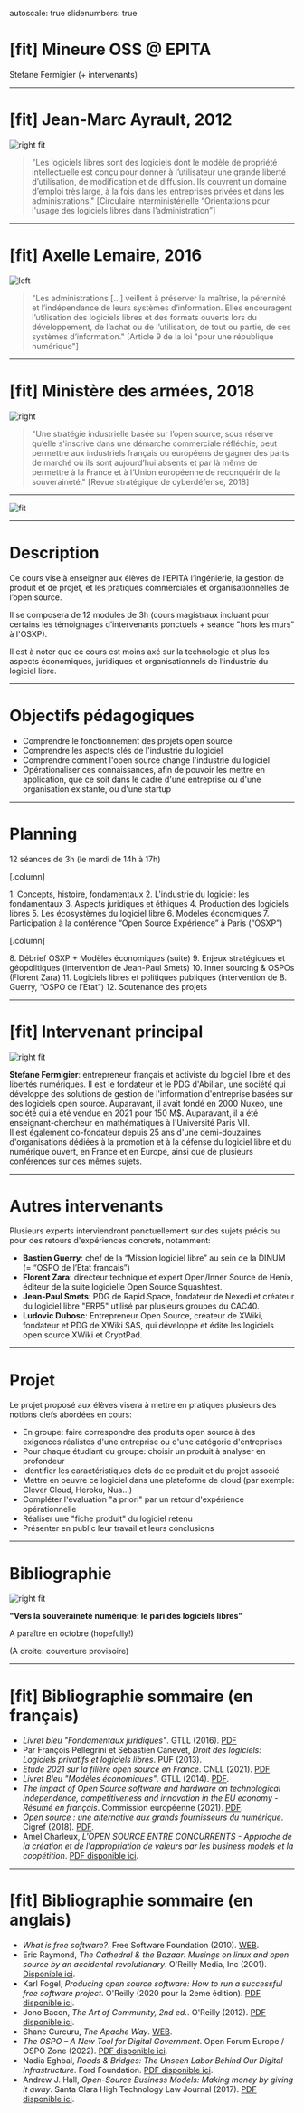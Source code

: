 autoscale: true
slidenumbers: true

# [fit] Mineure OSS @ EPITA

Stefane Fermigier (+ intervenants)

---

# [fit] Jean-Marc Ayrault, 2012

![right fit](images/jm-ayrault.jpg)

> "Les logiciels libres sont des logiciels dont le modèle de propriété intellectuelle est conçu pour donner à l’utilisateur une grande liberté d’utilisation, de modification et de diffusion. Ils couvrent un domaine d’emploi très large, à la fois dans les entreprises privées et dans les administrations." [Circulaire interministérielle “Orientations pour l'usage des logiciels libres dans l’administration”]

---

# [fit] Axelle Lemaire, 2016

![left](images/axelle-lemaire.jpg)

> "Les administrations [...] veillent à préserver la maîtrise, la pérennité et l’indépendance de leurs systèmes d’information. Elles encouragent l’utilisation des logiciels libres et des formats ouverts lors du développement, de l’achat ou de l’utilisation, de tout ou partie, de ces systèmes d’information." [Article 9 de la loi "pour une république numérique"]

---

# [fit] Ministère des armées, 2018

![right](images/mindef2.jpg)

> "Une stratégie industrielle basée sur l’open source, sous réserve qu’elle s'inscrive dans une démarche commerciale réfléchie, peut permettre aux industriels français ou européens de gagner des parts de marché où ils sont aujourd’hui absents et par là même de permettre à la France et à l’Union européenne de reconquérir de la souveraineté." [Revue stratégique de cyberdéfense, 2018]

---

![fit](images/eating-the-world.png)

---

# Description

Ce cours vise à enseigner aux élèves de l’EPITA l’ingénierie, la gestion de produit et de projet, et les pratiques commerciales et organisationnelles de l’open source.

Il se composera de 12 modules de 3h (cours magistraux incluant pour certains les témoignages d’intervenants ponctuels + séance "hors les murs" à l'OSXP).

Il est à noter que ce cours est moins axé sur la technologie et plus les aspects économiques, juridiques et organisationnels de l’industrie du logiciel libre.

---

# Objectifs pédagogiques

- Comprendre le fonctionnement des projets open source
- Comprendre les aspects clés de l'industrie du logiciel
- Comprendre comment l'open source change l'industrie du logiciel
- Opérationaliser ces connaissances, afin de pouvoir les mettre en application, que ce soit dans le cadre d'une entreprise ou d'une organisation existante, ou d'une startup

---

# Planning

12 séances de 3h (le mardi de 14h à 17h)

[.column]

1\. Concepts, histoire, fondamentaux
2\. L'industrie du logiciel: les fondamentaux
3\. Aspects juridiques et éthiques
4\. Production des logiciels libres
5\. Les écosystèmes du logiciel libre
6\. Modèles économiques
7\. Participation à la conférence “Open Source Expérience” à Paris (“OSXP”)

[.column]

8\. Débrief OSXP + Modèles économiques (suite)
9\. Enjeux stratégiques et géopolitiques (intervention de Jean-Paul Smets)
10\. Inner sourcing & OSPOs (Florent Zara)
11\. Logiciels libres et politiques publiques (intervention de B. Guerry, “OSPO de l’Etat”)
12\. Soutenance des projets

---

# [fit] Intervenant principal

![right fit](images/speaking-owf.jpg)

**Stefane Fermigier**: entrepreneur français et activiste du logiciel libre et des libertés numériques. Il est le fondateur et le PDG d'Abilian, une société qui développe des solutions de gestion de l'information d'entreprise basées sur des logiciels open source. Auparavant, il avait fondé  en 2000 Nuxeo, une société qui a été vendue en 2021 pour 150 M$. Auparavant, il a été enseignant-chercheur en mathématiques à l'Université Paris VII.
<br>
Il est également co-fondateur depuis 25 ans d'une demi-douzaines d'organisations dédiées à la promotion et à la défense du logiciel libre et du numérique ouvert, en France et en Europe, ainsi que de plusieurs conférences sur ces mêmes sujets.

---

# Autres intervenants

Plusieurs experts interviendront ponctuellement sur des sujets précis ou pour des retours d'expériences concrets, notamment:

- **Bastien Guerry**: chef de la “Mission logiciel libre” au sein de la DINUM (= “OSPO de l’Etat francais”)
- **Florent Zara**: directeur technique et expert Open/Inner Source de Henix, éditeur de la suite logicielle Open Source Squashtest.
- **Jean-Paul Smets**: PDG de Rapid.Space, fondateur de Nexedi et créateur du logiciel libre "ERP5" utilisé par plusieurs groupes du CAC40.
- **Ludovic Dubosc**: Entrepreneur Open Source, créateur de XWiki, fondateur et PDG de XWiki SAS, qui développe et édite les logiciels open source XWiki et CryptPad.

---

# Projet

Le projet proposé aux élèves visera à mettre en pratiques plusieurs des notions clefs abordées en cours:

- En groupe: faire correspondre des produits open source à des exigences réalistes d'une entreprise ou d'une catégorie d'entreprises
- Pour chaque étudiant du groupe: choisir un produit à analyser en profondeur
- Identifier les caractéristiques clefs de ce produit et du projet associé
- Mettre en oeuvre ce logiciel dans une plateforme de cloud (par exemple: Clever Cloud, Heroku, Nua...)
- Compléter l'évaluation "a priori" par un retour d'expérience opérationnelle
- Réaliser une "fiche produit" du logiciel retenu
- Présenter en public leur travail et leurs conclusions

---

# Bibliographie

![right fit](images/cover.png)

**"Vers la souveraineté numérique: le pari des logiciels libres"**

A paraître en octobre (hopefully!)

(A droite: couverture provisoire)

---

# [fit] Bibliographie sommaire (en français)

- *Livret bleu "Fondamentaux juridiques"*. GTLL (2016). [PDF](https://cnll.fr/media/LivretBleu_Juridique-2eEdition_GT-LogicielLibre_Systematic_Nov2016_web.pdf)
- Par François Pellegrini et Sébastien Canevet, *Droit des logiciels: Logiciels privatifs et logiciels libres*. PUF (2013).
- *Etude 2021 sur la filière open source en France*. CNLL (2021). [PDF](https://cnll.fr/media/etude-cnll-2021.pdf).
- *Livret Bleu "Modèles économiques"*. GTLL (2014). [PDF](https://cnll.fr/media/LivretBleu_ModelesEconomiques_GT-LogicielLibre_Systematic.pdf).
- *The impact of Open Source software and hardware on technological independence, competitiveness and innovation in the EU economy - Résumé en français*. Commission européenne (2021). [PDF](https://cnll.fr/media/CNECT_OpenSourceStudy_FR_resume_executif.pdf).
- *Open source : une alternative aux grands fournisseurs du numérique*. Cigref (2018). [PDF](https://cnll.fr/media/Cigref-Open-source-Alternative-Grands-Fournisseurs-franchir-pas-open-source-Decembre-2018.pdf).
- Amel Charleux, *L'OPEN SOURCE ENTRE CONCURRENTS - Approche de la création et de l'appropriation de valeurs par les business models et la coopétition*. [PDF disponible ici](https://hal.archives-ouvertes.fr/tel-02523313).

---

# [fit] Bibliographie sommaire (en anglais)

- *What is free software?*. Free Software Foundation (2010). [WEB](https://www.fsf.org/about/what-is-free-software).
- Eric Raymond, *The Cathedral & the Bazaar: Musings on linux and open source by an accidental revolutionary*. O'Reilly Media, Inc (2001). [Disponible ici](http://www.catb.org/~esr/writings/cathedral-bazaar/).
- Karl Fogel, *Producing open source software: How to run a successful free software project*. O'Reilly (2020 pour la 2eme édition). [PDF disponible ici](http://producingoss.com/).
- Jono Bacon, *The Art of Community, 2nd ed.*. O'Reilly (2012). [PDF disponible ici](https://www.jonobacon.com/books/artofcommunity/).
- Shane Curcuru, *The Apache Way*. [WEB](http://theapacheway.com/).
- *The OSPO – A New Tool for Digital Government*. Open Forum Europe / OSPO Zone (2022). [PDF disponible ici](https://openforumeurope.org/publications/the-ospo-a-new-tool-for-digital-government/).
- Nadia Eghbal, *Roads & Bridges: The Unseen Labor Behind Our Digital Infrastructure*. Ford Foundation. [PDF disponible ici](https://www.fordfoundation.org/work/learning/research-reports/roads-and-bridges-the-unseen-labor-behind-our-digital-infrastructure/).
- Andrew J. Hall, *Open-Source Business Models: Making money by giving it away*. Santa Clara High Technology Law Journal (2017). [PDF disponible ici](https://digitalcommons.law.scu.edu/chtlj/vol33/iss3/3/).
